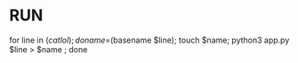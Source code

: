 # RUN

for line in $(cat lol); do name=$(basename $line); touch $name; python3 app.py $line > $name  ; done

